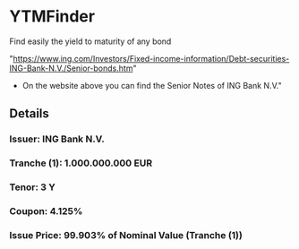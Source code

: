 # YTMFinder
Find easily the yield to maturity of any bond

"https://www.ing.com/Investors/Fixed-income-information/Debt-securities-ING-Bank-N.V./Senior-bonds.htm"
* On the website above you can find the Senior Notes of ING Bank N.V."
## Details
### Issuer: ING Bank N.V.
### Tranche (1): 1.000.000.000 EUR
### Tenor: 3 Y
### Coupon: 4.125%
### Issue Price: 99.903% of Nominal Value (Tranche (1))
